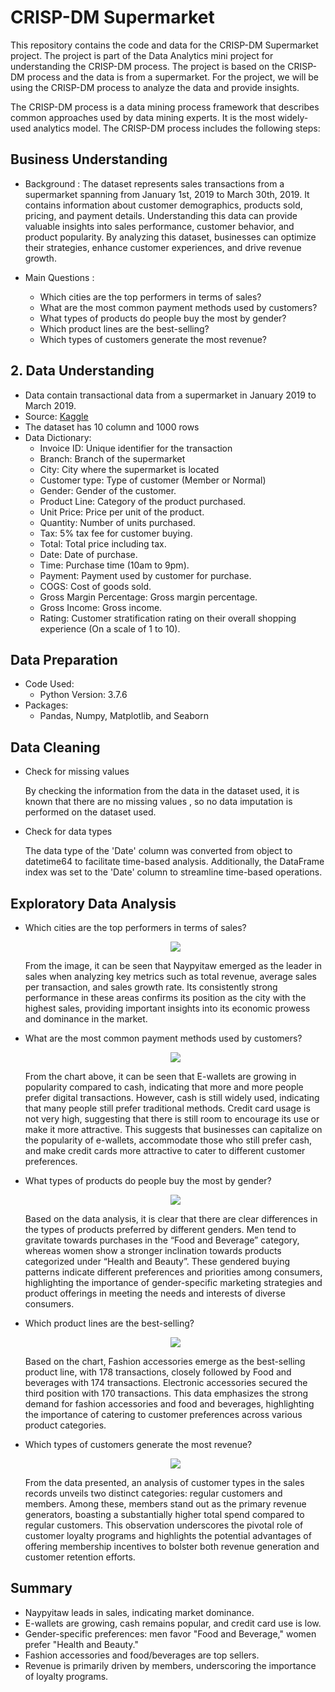 # CRISP-DM Supermarket

This repository contains the code and data for the CRISP-DM Supermarket project. The project is part of the Data Analytics mini project for understanding the CRISP-DM process. The project is based on the CRISP-DM process and the data is from a supermarket. For the project, we will be using the CRISP-DM process to analyze the data and provide insights.

The CRISP-DM process is a data mining process framework that describes common approaches used by data mining experts. It is the most widely-used analytics model. The CRISP-DM process includes the following steps:

## Business Understanding

- Background : The dataset represents sales transactions from a supermarket spanning from January 1st, 2019 to March 30th, 2019. It contains information about customer demographics, products sold, pricing, and payment details. Understanding this data can provide valuable insights into sales performance, customer behavior, and product popularity. By analyzing this dataset, businesses can optimize their strategies, enhance customer experiences, and drive revenue growth.

- Main Questions :
  + Which cities are the top performers in terms of sales?
  + What are the most common payment methods used by customers?
  + What types of products do people buy the most by gender?
  + Which product lines are the best-selling?
  + Which types of customers generate the most revenue?

## 2. Data Understanding

- Data contain transactional data from a supermarket in January 2019 to March 2019.
- Source: [Kaggle](https://www.kaggle.com/aungpyaeap/supermarket-sales)
- The dataset has 10 column and 1000 rows
- Data Dictionary:
  - Invoice ID: Unique identifier for the transaction
  - Branch: Branch of the supermarket
  - City: City where the supermarket is located
  - Customer type: Type of customer (Member or Normal)
  - Gender: Gender of the customer.
  - Product Line: Category of the product purchased.
  - Unit Price: Price per unit of the product.
  - Quantity: Number of units purchased.
  - Tax: 5% tax fee for customer buying.
  - Total: Total price including tax.
  - Date: Date of purchase.
  - Time: Purchase time (10am to 9pm).
  - Payment: Payment used by customer for purchase.
  - COGS: Cost of goods sold.
  - Gross Margin Percentage: Gross margin percentage.
  - Gross Income: Gross income.
  - Rating: Customer stratification rating on their overall shopping experience (On a scale of 1 to 10).

## Data Preparation

- Code Used:
  - Python Version: 3.7.6
- Packages:
  - Pandas, Numpy, Matplotlib, and Seaborn

## Data Cleaning

- Check for missing values 

  By checking the information from the data in the dataset used, it is known that there are no missing values , so no data imputation is performed on the dataset used.
- Check for data types 

  The data type of the 'Date' column was converted from object to datetime64 to facilitate time-based analysis. Additionally, the DataFrame index was set to the 'Date' column to streamline time-based operations.

## Exploratory Data Analysis

- Which cities are the top performers in terms of sales?

    <div align="center"><img src="https://github.com/sisatput/LearnPythonImg/blob/main/CRISP-DM%20Supermarket/Top%20Performers.png"/></div>
    
    From the image, it can be seen that Naypyitaw emerged as the leader in sales when analyzing key metrics such as total revenue, average sales per transaction, and sales growth rate. Its consistently strong performance in these areas confirms its position as the city with the highest sales, providing important insights into its economic prowess and dominance in the market.

- What are the most common payment methods used by customers?

    <div align="center"><img src="https://github.com/sisatput/LearnPythonImg/blob/main/CRISP-DM%20Supermarket/Common%20Payment.png"/></div>
    
    From the chart above, it can be seen that E-wallets are growing in popularity compared to cash, indicating that more and more people prefer digital transactions. However, cash is still widely used, indicating that many people still prefer traditional methods. Credit card usage is not very high, suggesting that there is still room to encourage its use or make it more attractive. This suggests that businesses can capitalize on the popularity of e-wallets, accommodate those who still prefer cash, and make credit cards more attractive to cater to different customer preferences.

- What types of products do people buy the most by gender?

    <div align="center"><img src="https://github.com/sisatput/LearnPythonImg/blob/main/CRISP-DM%20Supermarket/Buy%20Product%20by%20Gender.png"/></div>
    
    Based on the data analysis, it is clear that there are clear differences in the types of products preferred by different genders. Men tend to gravitate towards purchases in the “Food and Beverage” category, whereas women show a stronger inclination towards products categorized under “Health and Beauty”. These gendered buying patterns indicate different preferences and priorities among consumers, highlighting the importance of gender-specific marketing strategies and product offerings in meeting the needs and interests of diverse consumers.

- Which product lines are the best-selling?

    <div align="center"><img src="https://github.com/sisatput/LearnPythonImg/blob/main/CRISP-DM%20Supermarket/Best%20Selling%20Product%20Type.png"/></div>
    
    Based on the chart, Fashion accessories emerge as the best-selling product line, with 178 transactions, closely followed by Food and beverages with 174 transactions. Electronic accessories secured the third position with 170 transactions. This data emphasizes the strong demand for fashion accessories and food and beverages, highlighting the importance of catering to customer preferences across various product categories.

- Which types of customers generate the most revenue?

    <div align="center"><img src="https://github.com/sisatput/LearnPythonImg/blob/main/CRISP-DM%20Supermarket/Customer%20Type.png"/></div>
    
    From the data presented, an analysis of customer types in the sales records unveils two distinct categories: regular customers and members. Among these, members stand out as the primary revenue generators, boasting a substantially higher total spend compared to regular customers. This observation underscores the pivotal role of customer loyalty programs and highlights the potential advantages of offering membership incentives to bolster both revenue generation and customer retention efforts.

## Summary

- Naypyitaw leads in sales, indicating market dominance.
- E-wallets are growing, cash remains popular, and credit card use is low.
- Gender-specific preferences: men favor "Food and Beverage," women prefer "Health and Beauty."
- Fashion accessories and food/beverages are top sellers.
- Revenue is primarily driven by members, underscoring the importance of loyalty programs.
